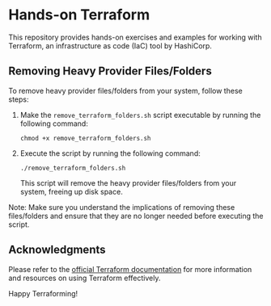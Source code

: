 # Hands-on Terraform

This repository provides hands-on exercises and examples for working with Terraform, an infrastructure as code (IaC) tool by HashiCorp.




















## Removing Heavy Provider Files/Folders

To remove heavy provider files/folders from your system, follow these steps:

1. Make the `remove_terraform_folders.sh` script executable by running the following command:
   ```
   chmod +x remove_terraform_folders.sh
   ```

2. Execute the script by running the following command:
   ```
   ./remove_terraform_folders.sh
   ```

   This script will remove the heavy provider files/folders from your system, freeing up disk space.

Note: Make sure you understand the implications of removing these files/folders and ensure that they are no longer needed before executing the script.

## Acknowledgments

Please refer to the [official Terraform documentation](https://www.terraform.io/docs/index.html) for more information and resources on using Terraform effectively.

Happy Terraforming!

